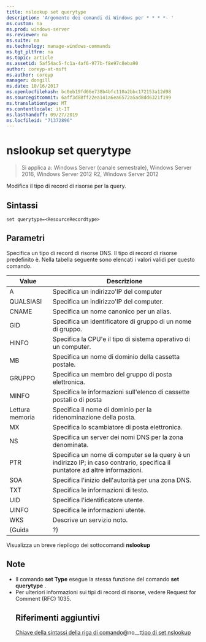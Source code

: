 ```yaml
---
title: nslookup set querytype
description: 'Argomento dei comandi di Windows per * * * *- '
ms.custom: na
ms.prod: windows-server
ms.reviewer: na
ms.suite: na
ms.technology: manage-windows-commands
ms.tgt_pltfrm: na
ms.topic: article
ms.assetid: 5af54ac5-fc1a-4af6-977b-f8e97c8eba90
author: coreyp-at-msft
ms.author: coreyp
manager: dongill
ms.date: 10/16/2017
ms.openlocfilehash: bc0eb19fd66e738b4bfc110a2bbc172153a12d98
ms.sourcegitcommit: 6aff3d88ff22ea141a6ea6572a5ad8dd6321f199
ms.translationtype: MT
ms.contentlocale: it-IT
ms.lasthandoff: 09/27/2019
ms.locfileid: "71372896"
---
```

# <a name="nslookup-set-querytype"></a>nslookup set querytype

>Si applica a: Windows Server (canale semestrale), Windows Server 2016, Windows Server 2012 R2, Windows Server 2012

Modifica il tipo di record di risorse per la query.
## <a name="syntax"></a>Sintassi
```
set querytype=<ResourceRecordtype>
```
## <a name="parameters"></a>Parametri
<ResourceRecordtype>Specifica un tipo di record di risorse DNS. Il tipo di record di risorse predefinito è. Nella tabella seguente sono elencati i valori validi per questo comando.

| Value |                                                   Descrizione                                                   |
|-------|-----------------------------------------------------------------------------------------------------------------|
|   A   |                                      Specifica un indirizzo&#39;IP del computer                                      |
|  QUALSIASI  |                                     Specifica un indirizzo&#39;IP del computer.                                      |
| CNAME |                                    Specifica un nome canonico per un alias.                                     |
|  GID  |                                  Specifica un identificatore di gruppo di un nome di gruppo.                                  |
| HINFO |                          Specifica la CPU&#39;e il tipo di sistema operativo di un computer.                           |
|  MB   |                                        Specifica un nome di dominio della cassetta postale.                                         |
|  GRUPPO   |                                         Specifica un membro del gruppo di posta elettronica.                                          |
| MINFO |                                   Specifica le informazioni sull'elenco di cassette postali o di posta                                   |
|  Lettura memoria   |                                     Specifica il nome di dominio per la ridenominazione della posta.                                      |
|  MX   |                                          Specifica lo scambiatore di posta elettronica.                                          |
|  NS   |                                 Specifica un server dei nomi DNS per la zona denominata.                                 |
|  PTR  | Specifica un nome di computer se la query è un indirizzo IP; in caso contrario, specifica il puntatore ad altre informazioni. |
|  SOA  |                                Specifica l'inizio dell'autorità per una zona DNS.                                 |
|  TXT  |                                         Specifica le informazioni di testo.                                         |
|  UID  |                                         Specifica l'identificatore utente.                                          |
| UINFO |                                         Specifica le informazioni utente.                                         |
|  WKS  |                                         Descrive un servizio noto.                                         |
| {Guida |                                                       ?}                                                        |

Visualizza un breve riepilogo dei sottocomandi <strong>nslookup</strong>
## <a name="remarks"></a>Note
- Il comando <strong>set Type</strong> esegue la stessa funzione del comando <strong>set querytype</strong> .
- Per ulteriori informazioni sui tipi di record di risorse, vedere Request for Comment (RFC) 1035.
  ## <a name="additional-references"></a>Riferimenti aggiuntivi
  <a href="command-line-syntax-key.md" data-raw-source="[Command-Line Syntax Key](command-line-syntax-key.md)">Chiave della sintassi della riga di comando</a>@no__t<a href="nslookup-set-type.md" data-raw-source="[nslookup set type](nslookup-set-type.md)">tipo di set nslookup</a>
